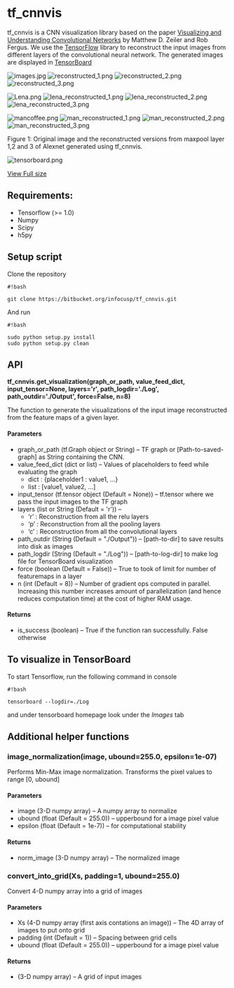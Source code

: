 # tf_cnnvis

tf_cnnvis is a CNN visualization library based on the paper [Visualizing and Understanding Convolutional Networks](https://www.cs.nyu.edu/~fergus/papers/zeilerECCV2014.pdf) by Matthew D. Zeiler and Rob Fergus. We use the [TensorFlow](https://www.tensorflow.org/) library to reconstruct the input images from different layers of the convolutional neural network. The generated images are displayed in [TensorBoard](https://www.tensorflow.org/get_started/summaries_and_tensorboard)



![images.jpg](https://bitbucket.org/repo/Lyk4Mq/images/4115906191-images.jpg)  ![reconstructed_1.png](https://bitbucket.org/repo/Lyk4Mq/images/780477117-reconstructed_1.png)  ![reconstructed_2.png](https://bitbucket.org/repo/Lyk4Mq/images/1721308804-reconstructed_2.png)  ![reconstructed_3.png](https://bitbucket.org/repo/Lyk4Mq/images/856735034-reconstructed_3.png)  


![Lena.png](https://bitbucket.org/repo/Lyk4Mq/images/1446219986-Lena.png)  ![lena_reconstructed_1.png](https://bitbucket.org/repo/Lyk4Mq/images/3167061216-lena_reconstructed_1.png)  ![lena_reconstructed_2.png](https://bitbucket.org/repo/Lyk4Mq/images/3614692134-lena_reconstructed_2.png)  ![lena_reconstructed_3.png](https://bitbucket.org/repo/Lyk4Mq/images/124519901-lena_reconstructed_3.png)

![mancoffee.png](https://bitbucket.org/repo/Lyk4Mq/images/995747735-mancoffee.png)  ![man_reconstructed_1.png](https://bitbucket.org/repo/Lyk4Mq/images/755140547-man_reconstructed_1.png)  ![man_reconstructed_2.png](https://bitbucket.org/repo/Lyk4Mq/images/3249576627-man_reconstructed_2.png)  ![man_reconstructed_3.png](https://bitbucket.org/repo/Lyk4Mq/images/744562091-man_reconstructed_3.png)

Figure 1: Original image and the reconstructed versions from maxpool layer 1,2 and 3 of Alexnet generated using tf_cnnvis. 

![tensorboard.png](https://bitbucket.org/repo/Lyk4Mq/images/2741459243-tensorboard.png)

[View Full size](https://bitbucket.org/repo/Lyk4Mq/images/2005224096-tensorboard.png)




## Requirements:
* Tensorflow (>= 1.0)
* Numpy
* Scipy
* h5py

## Setup script
Clone the repository

```
#!bash

git clone https://bitbucket.org/infocusp/tf_cnnvis.git
```

And run 

```
#!bash

sudo python setup.py install
sudo python setup.py clean
```


## API
**tf_cnnvis.get_visualization(graph_or_path, value_feed_dict, input_tensor=None, layers='r', path_logdir='./Log', path_outdir='./Output', force=False, n=8)** 

The function to generate the visualizations of the input image reconstructed from the feature maps of a given layer.
#### Parameters
* graph_or_path (tf.Graph object or String) – TF graph or [Path-to-saved-graph] as String containing the CNN.
* value_feed_dict (dict or list) – Values of placeholders to feed while evaluating the graph
    * dict : {placeholder1 : value1, ...}
    * list : [value1, value2, ...]
* input_tensor (tf.tensor object (Default = None)) – tf.tensor where we pass the input images to the TF graph
* layers (list or String (Default = 'r')) – 
    * ‘r’ : Reconstruction from all the relu layers 
    * ‘p’ : Reconstruction from all the pooling layers 
    * ‘c’ : Reconstruction from all the convolutional layers
* path_outdir (String (Default = "./Output")) – [path-to-dir] to save results into disk as images
* path_logdir (String (Default = "./Log")) – [path-to-log-dir] to make log file for TensorBoard visualization
* force (boolean (Default = False)) – True to took of limit for number of featuremaps in a layer
* n (int (Default = 8)) – Number of gradient ops computed in parallel. Increasing this number increases amount of parallelization (and hence reduces computation time) at the cost of higher RAM usage. 

#### Returns
* is_success (boolean) – True if the function ran successfully. False otherwise

## To visualize in TensorBoard
To start Tensorflow, run the following command in console

```
#!bash

tensorboard --logdir=./Log
```

and under tensorboard homepage look under the *Images* tab

## Additional helper functions
### image_normalization(image, ubound=255.0, epsilon=1e-07)
Performs Min-Max image normalization. Transforms the pixel values to range [0, ubound]
#### Parameters
* image (3-D numpy array) – A numpy array to normalize
* ubound (float (Default = 255.0)) – upperbound for a image pixel value
* epsilon (float (Default = 1e-7)) – for computational stability

#### Returns
* norm_image (3-D numpy array) – The normalized image

### convert_into_grid(Xs, padding=1, ubound=255.0)
Convert 4-D numpy array into a grid of images
#### Parameters
* Xs (4-D numpy array (first axis contations an image)) – The 4D array of images to put onto grid
* padding (int (Default = 1)) – Spacing between grid cells
* ubound (float (Default = 255.0)) – upperbound for a image pixel value


#### Returns
* (3-D numpy array) – A grid of input images
